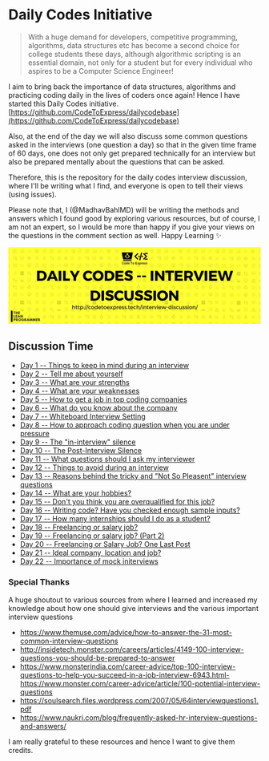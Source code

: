 # Daily Codes Initiative

> With a huge demand for developers, competitive programming, algorithms, data structures etc has become a second choice for college students these days, although algorithmic scripting is an essential domain, not only for a student but for every individual who aspires to be a Computer Science Engineer!

I aim to bring back the importance of data structures, algorithms and practicing coding daily in the lives of coders once again! Hence I have started this Daily Codes initiative. [https://github.com/CodeToExpress/dailycodebase](https://github.com/CodeToExpress/dailycodebase)

Also, at the end of the day we will also discuss some common questions asked in the interviews (one question a day) so that in the given time frame of 60 days, one does not only get prepared technically for an interview but also be prepared mentally about the questions that can be asked.

Therefore, this is the repository for the daily codes interview discussion, where I'll be writing what I find, and everyone is open to tell their views (using issues).

Please note that, I (@MadhavBahlMD) will be writing the methods and answers which I found good by exploring various resources, but of course, I am not an expert, so I would be more than happy if you give your views on the questions in the comment section as well. Happy Learning ✨

![cover](./cover.png)

## Discussion Time

- [Day 1 -- Things to keep in mind during an interview](./day1/)
- [Day 2 -- Tell me about yourself](./day2/)
- [Day 3 -- What are your strengths](./day3/)
- [Day 4 -- What are your weaknesses](./day4/)
- [Day 5 -- How to get a job in top coding companies](./day5/)
- [Day 6 -- What do you know about the company](./day6/)
- [Day 7 -- Whiteboard Interview Setting](./day7/)
- [Day 8 -- How to approach coding question when you are under pressure](./day8/)
- [Day 9 -- The "in-interview" silence](./day9/)
- [Day 10 -- The Post-Interview Silence](./day10/)
- [Day 11 -- What questions should I ask my interviewer](./day11/)
- [Day 12 -- Things to avoid during an interview](./day12/)
- [Day 13 -- Reasons behind the tricky and "Not So Pleasent" interview questions](./day13)
- [Day 14 -- What are your hobbies?](./day14)
- [Day 15 -- Don't you think you are overqualified for this job?](./day15)
- [Day 16 -- Writing code? Have you checked enough sample inputs?](./day16)
- [Day 17 -- How many internships should I do as a student?](./day17)
- [Day 18 -- Freelancing or salary job?](./day18)
- [Day 19 -- Freelancing or salary job? (Part 2)](./day19)
- [Day 20 -- Freelancing or Salary Job? One Last Post](./day20)
- [Day 21 -- Ideal company, location and job?](./day21)
- [Day 22 -- Importance of mock initerviews](./day22)

### Special Thanks

A huge shoutout to various sources from where I learned and increased my knowledge about how one should give interviews and the various important interview questions

- https://www.themuse.com/advice/how-to-answer-the-31-most-common-interview-questions
- http://insidetech.monster.com/careers/articles/4149-100-interview-questions-you-should-be-prepared-to-answer
- https://www.monsterindia.com/career-advice/top-100-interview-questions-to-help-you-succeed-in-a-job-interview-6943.html- https://www.monster.com/career-advice/article/100-potential-interview-questions
- https://soulsearch.files.wordpress.com/2007/05/64interviewquestions1.pdf
- https://www.naukri.com/blog/frequently-asked-hr-interview-questions-and-answers/

I am really grateful to these resources and hence I want to give them credits.